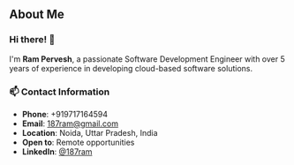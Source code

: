## About Me

### Hi there! 👋

I'm **Ram Pervesh**, a passionate Software Development Engineer with over 5 years of experience in developing cloud-based software solutions.

### 📫 Contact Information

- **Phone**: +919717164594
- **Email**: 187ram@gmail.com
- **Location**: Noida, Uttar Pradesh, India
- **Open to**: Remote opportunities
- **LinkedIn**: [@187ram](https://www.linkedin.com/in/187ram/)

###
